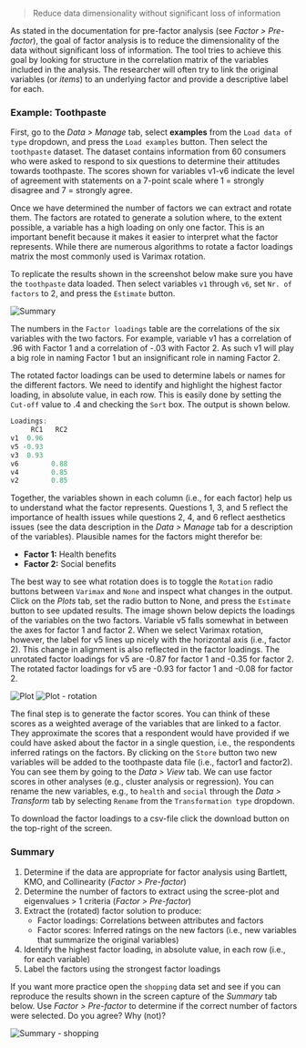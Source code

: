 > Reduce data dimensionality without significant loss of information

As stated in the documentation for pre-factor analysis (see _Factor > Pre-factor_), the goal of factor analysis is to reduce the dimensionality of the data without significant loss of information. The tool tries to achieve this goal by looking for structure in the correlation matrix of the variables included in the analysis. The researcher will often try to link the original variables (or _items_) to an underlying factor and provide a descriptive label for each.

### Example: Toothpaste

First, go to the _Data > Manage_ tab, select **examples** from the `Load data of type` dropdown, and press the `Load examples` button. Then select the `toothpaste` dataset. The dataset contains information from 60 consumers who were asked to respond to six questions to determine their attitudes towards toothpaste. The scores shown for variables v1-v6 indicate the level of agreement with statements on a 7-point scale where 1 = strongly disagree and 7 = strongly agree.

Once we have determined the number of factors we can extract and rotate them. The factors are rotated to generate a solution where, to the extent possible, a variable has a high loading on only one factor. This is an important benefit because it makes it easier to interpret what the factor represents. While there are numerous algorithms to rotate a factor loadings matrix the most commonly used is Varimax rotation.

To replicate the results shown in the screenshot below make sure you have the `toothpaste` data loaded. Then select variables `v1` through `v6`, set `Nr. of factors` to 2, and press the `Estimate` button.

![Summary](figures_multivariate/full_factor_summary.png)

The numbers in the `Factor loadings` table are the correlations of the six variables with the two factors. For example, variable v1 has a correlation of .96 with Factor 1 and a correlation of -.03 with Factor 2. As such v1 will play a big role in naming Factor 1 but an insignificant role in naming Factor 2.

The rotated factor loadings can be used to determine labels or names for the different factors. We need to identify and highlight the highest factor loading, in absolute value, in each row. This is easily done by setting the `Cut-off` value to .4 and checking the `Sort` box. The output is shown below.

```r
Loadings:
     RC1   RC2
v1  0.96
v5 -0.93
v3  0.93
v6        0.88
v4        0.85
v2        0.85
```

Together, the variables shown in each column (i.e., for each factor) help us to understand what the factor represents. Questions 1, 3, and 5 reflect the importance of health issues while questions 2, 4, and 6 reflect aesthetics issues (see the data description in the _Data > Manage_ tab for a description of the variables). Plausible names for the factors might therefor be:

* **Factor 1:** Health benefits
* **Factor 2:** Social benefits

The best way to see what rotation does is to toggle the `Rotation` radio buttons between `Varimax` and `None` and inspect what changes in the output. Click on the _Plots_ tab, set the radio button to None, and press the `Estimate` button to see updated results. The image shown below depicts the loadings of the variables on the two factors. Variable v5 falls somewhat in between the axes for factor 1 and factor 2. When we select Varimax rotation, however, the label for v5 lines up nicely with the horizontal axis (i.e., factor 2). This change in alignment is also reflected in the factor loadings. The unrotated factor loadings for v5 are -0.87 for factor 1 and -0.35 for factor 2. The rotated factor loadings for v5 are -0.93 for factor 1 and -0.08 for factor 2.

![Plot](figures_multivariate/full_factor_plot.png) ![Plot - rotation](figures_multivariate/full_factor_plot_rotation.png)

The final step is to generate the factor scores. You can think of these scores as a weighted average of the variables that are linked to a factor. They approximate the scores that a respondent would have provided if we could have asked about the factor in a single question, i.e., the respondents inferred ratings on the factors. By clicking on the `Store` button two new variables will be added to the toothpaste data file (i.e., factor1 and factor2). You can see them by going to the _Data > View_ tab. We can use factor scores in other analyses (e.g., cluster analysis or regression). You can rename the new variables, e.g., to `health` and `social` through the _Data > Transform_ tab by selecting `Rename` from the `Transformation type` dropdown.

To download the factor loadings to a csv-file click the download button on the top-right of the screen.

### Summary

1. Determine if the data are appropriate for factor analysis using Bartlett, KMO, and Collinearity (_Factor > Pre-factor_)
2. Determine the number of factors to extract using the scree-plot and eigenvalues > 1 criteria (_Factor > Pre-factor_)
3. Extract the (rotated) factor solution to produce:
	- Factor loadings: Correlations between attributes and factors
	- Factor scores: Inferred ratings on the new factors (i.e., new variables that summarize the original variables)
5. Identify the highest factor loading, in absolute value, in each row (i.e., for each variable)
4. Label the factors using the strongest factor loadings

If you want more practice open the `shopping` data set and see if you can reproduce the results shown in the screen capture of the _Summary_ tab below. Use _Factor > Pre-factor_ to determine if the correct number of factors were selected. Do you agree? Why (not)?

![Summary - shopping](figures_multivariate/full_factor_summary_shopping.png)
